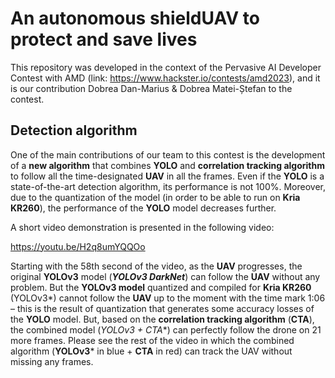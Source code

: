 # An autonomous shieldUAV to protect and save lives
This repository was developed in the context of the Pervasive AI Developer Contest with AMD (link: https://www.hackster.io/contests/amd2023), and it is our contribution Dobrea Dan-Marius & Dobrea Matei-Ștefan to the contest.
## Detection algorithm
One of the main contributions of our team to this contest is the development of a **new algorithm** that combines **YOLO** and **correlation tracking algorithm** to follow all the time-designated **UAV** in all the frames. Even if the **YOLO** is a state-of-the-art detection algorithm, its performance is not 100%. Moreover, due to the quantization of the model (in order to be able to run on **Kria KR260**), the performance of the **YOLO** model decreases further.

A short video demonstration is presented in the following video:

https://youtu.be/H2q8umYQQOo

Starting with the 58th second of the video, as the **UAV** progresses, the original **YOLOv3** model (_**YOLOv3 DarkNet**_) can follow the **UAV** without any problem. But the **YOLOv3 model** quantized and compiled for **Kria KR260** (YOLOv3*) cannot follow the **UAV** up to the moment with the time mark 1:06 – this is the result of quantization that generates some accuracy losses of the **YOLO** model. But, based on the **correlation tracking algorithm** (**CTA**), the combined model (**YOLOv3* + CTA**) can perfectly follow the drone on 21 more frames.
Please see the rest of the video in which the combined algorithm (**YOLOv3*** in blue + **CTA** in red) can track the UAV without missing any frames.





